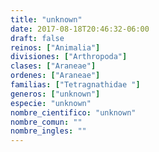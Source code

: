 ```yaml
---
title: "unknown"
date: 2017-08-18T20:46:32-06:00
draft: false
reinos: ["Animalia"]
divisiones: ["Arthropoda"]
clases: ["Araneae"]
ordenes: ["Araneae"]
familias: ["Tetragnathidae "]
generos: ["unknown"]
especie: "unknown"
nombre_cientifico: "unknown"
nombre_comun: ""
nombre_ingles: ""
---
```

